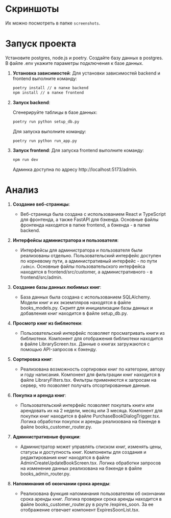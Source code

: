 # Скриншоты

Их можно посмотреть в папке `screenshots`.

# Запуск проекта

Установите postgres, node.js и poetry. Создайте базу данных в postgres. В файле .env укажите параметры подключения к
базе данных.

1. **Установка зависимостей**:
   Для установки зависимостей backend и frontend выполните команду:
   ```bash
   poetry install // в папке backend
   npm install // в папке frontend
   ```
2. **Запуск backend**:

   Сгенерируйте таблицы в базе данных:
    ```bash
    poetry run python setup_db.py
    ```
   Для запуска выполните команду:
    ```bash
    poetry run python run_app.py
    ```
3. **Запуск frontend**:
   Для запуска frontend выполните команду:
   ```bash
   npm run dev
   ```

   Админка доступна по адресу http://localhost:5173/admin.

# Анализ

1. **Создание веб-страницы**:
    - Веб-страница была создана с использованием React и TypeScript для фронтенда, а также FastAPI для бэкенда. Основные
      файлы фронтенда находятся в папке frontend, а бэкенда - в папке backend.

2. **Интерфейсы администратора и пользователя**:
    - Интерфейсы для администратора и пользователя были реализованы отдельно. Пользовательский интерфейс доступен по
      корневому пути, а административный интерфейс - по пути `/admin`. Основные файлы пользовательского интерфейса
      находятся в frontend/src/customer, а административного - в frontend/src/admin.

3. **Создание базы данных любимых книг**:
    - База данных была создана с использованием SQLAlchemy. Модели книг и их экземпляров находятся в файле
      books_models.py. Скрипт для инициализации базы данных и добавления книг находится в файле
      setup_db.py.

4. **Просмотр книг из библиотеки**:
    - Пользовательский интерфейс позволяет просматривать книги из библиотеки. Компонент для отображения библиотеки
      находится в файле LibraryScreen.tsx. Данные о книгах загружаются с помощью API-запросов к бэкенду.

5. **Сортировка книг**:
    - Реализована возможность сортировки книг по категории, автору и году написания. Компонент для фильтрации книг
      находится в файле LibraryFilters.tsx. Фильтры применяются к запросам на сервер, что позволяет получать
      отсортированные данные.

6. **Покупка и аренда книг**:
    - Пользовательский интерфейс позволяет покупать книги или арендовать их на 2 недели, месяц или 3 месяца. Компонент
      для покупки книг находится в файле PurchaseBookDialogTrigger.tsx. Логика обработки покупок и аренды реализована на
      бэкенде в файле books_customer_router.py.

7. **Административные функции**:
    - Администратор может управлять списком книг, изменять цены, статусы и доступность книг. Компоненты для создания и
      редактирования книг находятся в файле AdminCreateUpdateBookScreen.tsx. Логика обработки запросов на изменение
      данных реализована на бэкенде в файле books_admin_router.py.

8. **Напоминания об окончании срока аренды**:
    - Реализована функция напоминания пользователям об окончании срока аренды книг. Логика проверки срока аренды
      находится в файле books_customer_router.py в роуте /expires_soon. За ее отображение отвечает компонент
      ExpiresSoonList.tsx.